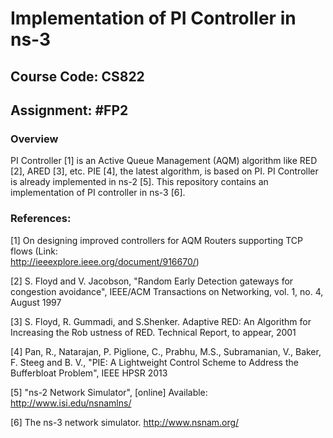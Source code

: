 # Implementation of PI Controller in ns-3
## Course Code: CS822
## Assignment:  #FP2 

### Overview

PI Controller [1] is an Active Queue Management (AQM) algorithm like RED [2], ARED [3], etc. PIE [4], the latest algorithm, is based on PI. PI Controller is already implemented in ns-2 [5]. This repository contains an implementation of PI controller in ns-3 [6].

### References:


[1]  On designing improved controllers for AQM Routers supporting TCP flows (Link:   
http://ieeexplore.ieee.org/document/916670/)

[2]  S. Floyd and V. Jacobson, "Random Early Detection gateways for congestion avoidance", IEEE/ACM Transactions on Networking, vol. 1, no. 4, August 1997

[3]  S. Floyd, R. Gummadi, and S.Shenker. Adaptive RED: An Algorithm for Increasing the Rob ustness of RED. Technical Report, to appear, 2001

[4]  Pan, R., Natarajan, P. Piglione, C., Prabhu, M.S., Subramanian, V., Baker, F. Steeg and B. V., "PIE: A Lightweight Control Scheme to Address the Bufferbloat Problem", IEEE HPSR 2013

[5]  "ns-2 Network Simulator", [online] Available: http://www.isi.edu/nsnamlns/

[6]  The ns-3 network simulator. http://www.nsnam.org/


